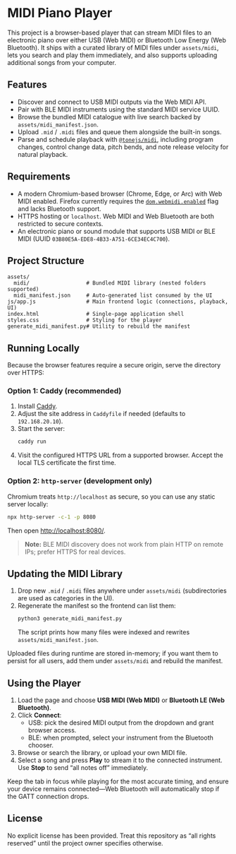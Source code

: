 # MIDI Piano Player

This project is a browser-based player that can stream MIDI files to an electronic piano over either USB (Web MIDI) or Bluetooth Low Energy (Web Bluetooth). It ships with a curated library of MIDI files under `assets/midi`, lets you search and play them immediately, and also supports uploading additional songs from your computer.

## Features
- Discover and connect to USB MIDI outputs via the Web MIDI API.
- Pair with BLE MIDI instruments using the standard MIDI service UUID.
- Browse the bundled MIDI catalogue with live search backed by `assets/midi_manifest.json`.
- Upload `.mid` / `.midi` files and queue them alongside the built-in songs.
- Parse and schedule playback with [`@tonejs/midi`](https://github.com/Tonejs/Midi), including program changes, control change data, pitch bends, and note release velocity for natural playback.

## Requirements
- A modern Chromium-based browser (Chrome, Edge, or Arc) with Web MIDI enabled. Firefox currently requires the [`dom.webmidi.enabled`](https://developer.mozilla.org/docs/Web/API/MIDIAccess#browser_compatibility) flag and lacks Bluetooth support.
- HTTPS hosting or `localhost`. Web MIDI and Web Bluetooth are both restricted to secure contexts.
- An electronic piano or sound module that supports USB MIDI or BLE MIDI (UUID `03B80E5A-EDE8-4B33-A751-6CE34EC4C700`).

## Project Structure
```
assets/
  midi/                  # Bundled MIDI library (nested folders supported)
  midi_manifest.json     # Auto-generated list consumed by the UI
js/app.js                # Main frontend logic (connections, playback, UI)
index.html               # Single-page application shell
styles.css               # Styling for the player
generate_midi_manifest.py# Utility to rebuild the manifest
```

## Running Locally
Because the browser features require a secure origin, serve the directory over HTTPS:

### Option 1: Caddy (recommended)
1. Install [Caddy](https://caddyserver.com/docs/install).
2. Adjust the site address in `Caddyfile` if needed (defaults to `192.168.20.10`).
3. Start the server:
   ```sh
   caddy run
   ```
4. Visit the configured HTTPS URL from a supported browser. Accept the local TLS certificate the first time.

### Option 2: `http-server` (development only)
Chromium treats `http://localhost` as secure, so you can use any static server locally:
```sh
npx http-server -c-1 -p 8080
```
Then open <http://localhost:8080/>.

> **Note:** BLE MIDI discovery does not work from plain HTTP on remote IPs; prefer HTTPS for real devices.

## Updating the MIDI Library
1. Drop new `.mid` / `.midi` files anywhere under `assets/midi` (subdirectories are used as categories in the UI).
2. Regenerate the manifest so the frontend can list them:
   ```sh
   python3 generate_midi_manifest.py
   ```
   The script prints how many files were indexed and rewrites `assets/midi_manifest.json`.

Uploaded files during runtime are stored in-memory; if you want them to persist for all users, add them under `assets/midi` and rebuild the manifest.

## Using the Player
1. Load the page and choose **USB MIDI (Web MIDI)** or **Bluetooth LE (Web Bluetooth)**.
2. Click **Connect**:
   - USB: pick the desired MIDI output from the dropdown and grant browser access.
   - BLE: when prompted, select your instrument from the Bluetooth chooser.
3. Browse or search the library, or upload your own MIDI file.
4. Select a song and press **Play** to stream it to the connected instrument. Use **Stop** to send “all notes off” immediately.

Keep the tab in focus while playing for the most accurate timing, and ensure your device remains connected—Web Bluetooth will automatically stop if the GATT connection drops.

## License
No explicit license has been provided. Treat this repository as “all rights reserved” until the project owner specifies otherwise.
